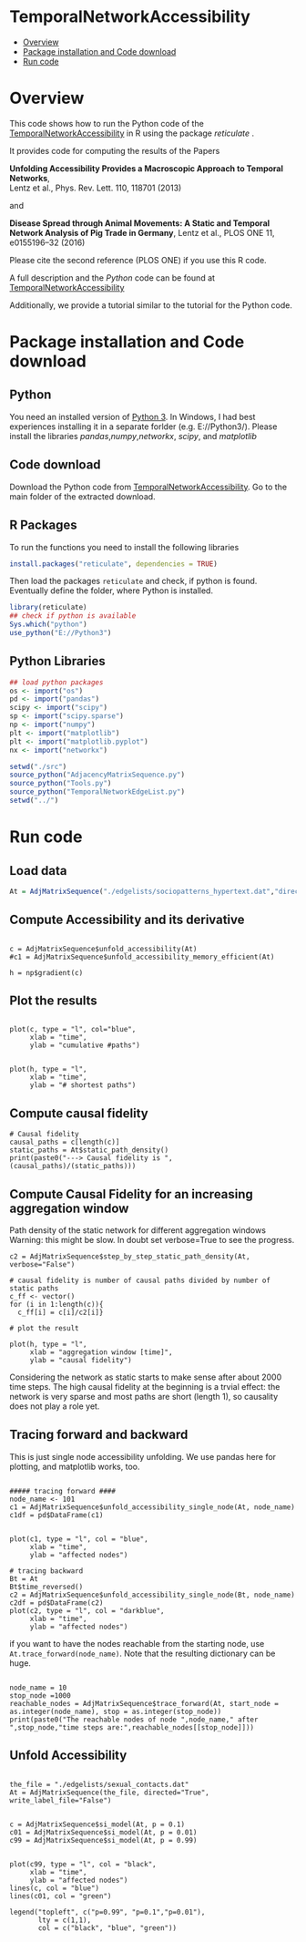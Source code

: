 TemporalNetworkAccessibility
================
-   [Overview](#overview)
-   [Package installation and Code download](#package-installation-and-code-download)
-   [Run code](#Run-code)



# Overview

This code shows how to run the Python code of the  [TemporalNetworkAccessibility](https://github.com/hartmutlentz/TemporalNetworkAccessibility) in R using the package *reticulate* .

It provides code for computing the results of the Papers

**Unfolding Accessibility Provides a Macroscopic Approach to Temporal Networks**,  
Lentz et al., Phys. Rev. Lett. 110, 118701 (2013)

and

**Disease Spread through Animal Movements: A Static and Temporal Network Analysis of Pig Trade in Germany**,
Lentz et al., PLOS ONE 11, e0155196–32 (2016)

Please cite the second reference (PLOS ONE) if you use this R code.


A full description and the *Python* code can be found at [TemporalNetworkAccessibility](https://github.com/hartmutlentz/TemporalNetworkAccessibility)

Additionally, we provide a tutorial similar to the tutorial for the Python code.


# Package installation and Code download

## Python

You need an installed version of [Python 3](https://www.python.org/downloads/).
In Windows, I had best experiences installing it in a separate forlder (e.g. E://Python3/).
Please install the libraries *pandas*,*numpy*,*networkx*, *scipy*, and *matplotlib*

## Code download

Download the Python code from [TemporalNetworkAccessibility](https://github.com/hartmutlentz/TemporalNetworkAccessibility).
Go to the main folder of the extracted download.

## R Packages
To run the functions you need to install the following libraries 

``` r
install.packages("reticulate", dependencies = TRUE)
``` 
Then load the packages ```reticulate``` and check, if python is found.
Eventually define the folder, where Python is installed.

``` r
library(reticulate)
## check if python is available
Sys.which("python")
use_python("E://Python3")

``` 

## Python Libraries

``` r
## load python packages
os <- import("os")
pd <- import("pandas")
scipy <- import("scipy")
sp <- import("scipy.sparse")
np <- import("numpy")
plt <- import("matplotlib")
plt <- import("matplotlib.pyplot")
nx <- import("networkx")

setwd("./src")
source_python("AdjacencyMatrixSequence.py")
source_python("Tools.py")
source_python("TemporalNetworkEdgeList.py")
setwd("../")
``` 

# Run code
## Load data

``` r
At = AdjMatrixSequence("./edgelists/sociopatterns_hypertext.dat","directed")
```

## Compute Accessibility and its derivative

```{r, message=FALSE, warning=FALSE}

c = AdjMatrixSequence$unfold_accessibility(At)
#c1 = AdjMatrixSequence$unfold_accessibility_memory_efficient(At)

h = np$gradient(c)

```

## Plot the results
```{r,  message=FALSE, warning=FALSE}

plot(c, type = "l", col="blue",
     xlab = "time", 
     ylab = "cumulative #paths")


plot(h, type = "l",
     xlab = "time", 
     ylab = "# shortest paths")

```

## Compute causal fidelity

```{r causal fidelity,  message=FALSE, warning=FALSE}
# Causal fidelity
causal_paths = c[length(c)]
static_paths = At$static_path_density()
print(paste0("---> Causal fidelity is ", (causal_paths)/(static_paths)))

```


## Compute Causal Fidelity for an increasing aggregation window 
Path density of the static network for different aggregation windows
Warning: this might be slow. In doubt set verbose=True to see the progress.

```{r causal fidelity1,  message=FALSE, warning=FALSE}
c2 = AdjMatrixSequence$step_by_step_static_path_density(At, verbose="False")

# causal fidelity is number of causal paths divided by number of static paths
c_ff <- vector()
for (i in 1:length(c)){
  c_ff[i] = c[i]/c2[i]}

# plot the result

plot(h, type = "l",
     xlab = "aggregation window [time]", 
     ylab = "causal fidelity")

```
Considering the network as static starts to make sense after about 2000 time steps. The high causal fidelity at the beginning is a trvial effect: the network is very sparse and most paths are short (length 1), so causality does not play a role yet.


## Tracing forward and backward
This is just single node accessibility unfolding. We use pandas here for plotting, and matplotlib works, too.

```{r Tracing,  message=FALSE, warning=FALSE}

##### tracing forward ####
node_name <- 101
c1 = AdjMatrixSequence$unfold_accessibility_single_node(At, node_name)
c1df = pd$DataFrame(c1)


plot(c1, type = "l", col = "blue",
     xlab = "time",
     ylab = "affected nodes")

# tracing backward
Bt = At
Bt$time_reversed()
c2 = AdjMatrixSequence$unfold_accessibility_single_node(Bt, node_name)
c2df = pd$DataFrame(c2)
plot(c2, type = "l", col = "darkblue",
     xlab = "time",
     ylab = "affected nodes")

```


if you want to have the nodes reachable from the starting node, use `At.trace_forward(node_name)`. Note that the resulting dictionary can be huge.

```{r Tracing1,  message=FALSE, warning=FALSE}

node_name = 10
stop_node =1000
reachable_nodes = AdjMatrixSequence$trace_forward(At, start_node = as.integer(node_name), stop = as.integer(stop_node))
print(paste0("The reachable nodes of node ",node_name," after ",stop_node,"time steps are:",reachable_nodes[[stop_node]]))
```

## Unfold Accessibility

```{r}

the_file = "./edgelists/sexual_contacts.dat"
At = AdjMatrixSequence(the_file, directed="True", write_label_file="False")


c = AdjMatrixSequence$si_model(At, p = 0.1)
c01 = AdjMatrixSequence$si_model(At, p = 0.01)
c99 = AdjMatrixSequence$si_model(At, p = 0.99)


plot(c99, type = "l", col = "black",
     xlab = "time",
     ylab = "affected nodes")
lines(c, col = "blue")
lines(c01, col = "green")

legend("topleft", c("p=0.99", "p=0.1","p=0.01"),
       lty = c(1,1),
       col = c("black", "blue", "green"))
```


